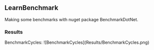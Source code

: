 <h2>LearnBenchmark</h2>
Making some benchmarks with nuget package BenchmarkDotNet.

<h3>Results</h3>
BenchmarkCycles:
![BenchmarkCycles](Results/BenchmarkCycles.png)
